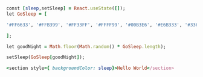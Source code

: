 
```ruby


const [sleep,setSleep] = React.useState([]);
let GoSleep = [

'#FF6633', '#FFB399', '#FF33FF', '#FFFF99', '#00B3E6', '#E6B333', '#3366E6', '#999966', '#99FF99', '#B34D4D', '#80B300', '#809900', '#E6B3B3', '#6680B3', '#66991A', '#FF99E6', '#CCFF1A', '#FF1A66', '#6666FF'

];

let goodNight = Math.floor(Math.random() * GoSleep.length);

setSleep(GoSleep[goodNight]);

<section style={ backgroundColor: sleep}>Hello World</section>
```







<!--
**ardesigncircle/ardesigncircle** is a ✨ _special_ ✨ repository because its `README.md` (this file) appears on your GitHub profile.

Here are some ideas to get you started:

- 🔭 I’m currently working on ...
- 🌱 I’m currently learning ...
- 👯 I’m looking to collaborate on ...
- 🤔 I’m looking for help with ...
- 💬 Ask me about ...
- 📫 How to reach me: ...
- 😄 Pronouns: ...
- ⚡ Fun fact: ...
-->
